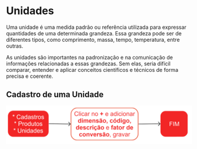 # Unidades

Uma unidade é uma medida padrão ou referência utilizada para expressar quantidades de uma determinada grandeza. Essa grandeza pode ser de diferentes tipos, como comprimento, massa, tempo, temperatura, entre outras.

As unidades são importantes na padronização e na comunicação de informações relacionadas a essas grandezas. Sem elas, seria difícil comparar, entender e aplicar conceitos científicos e técnicos de forma precisa e coerente.

## Cadastro de uma Unidade

![Cadastro - Unidades](productUnit.png)